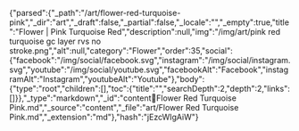 {"parsed":{"_path":"/art/flower-red-turquoise-pink","_dir":"art","_draft":false,"_partial":false,"_locale":"","_empty":true,"title":"Flower | Pink Turquoise Red","description":null,"img":"/img/art/pink red turquoise gc layer rvs no stroke.png","alt":null,"category":"Flower","order":35,"social":{"facebook":"/img/social/facebook.svg","instagram":"/img/social/instagram.svg","youtube":"/img/social/youtube.svg","facebookAlt":"Facebook","instagramAlt":"Instagram","youtubeAlt":"Youtube"},"body":{"type":"root","children":[],"toc":{"title":"","searchDepth":2,"depth":2,"links":[]}},"_type":"markdown","_id":"content:art:Flower Red Turquoise Pink.md","_source":"content","_file":"art/Flower Red Turquoise Pink.md","_extension":"md"},"hash":"jEzcWIgAiW"}